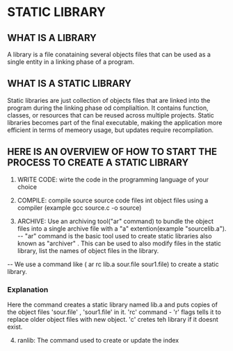<h1>STATIC LIBRARY</h1>

<h2>WHAT IS A LIBRARY</h2>
A library is a file conataining several objects files that can be used as a single entity in a linking phase of a program.

<h2>WHAT IS A STATIC LIBRARY</h2>
Static libraries are just collection of objects files that are linked into the program during the linking phase od complialtion. It contains function, classes, or resources that can be reused across multiple projects. 
Static libraries becomes part of the final executable, making the application more efficient in terms of memeory usage, but updates require recompilation.

<h2>HERE IS AN OVERVIEW OF HOW TO START THE PROCESS TO CREATE A STATIC LIBRARY</h2>

1. WRITE CODE: wirte the code in the programming language of your choice

2. COMPILE: compile source source code files int object files using a compiler (example gcc source.c -o source)

3. ARCHIVE: Use an archiving tool("ar" command) to bundle the object files into a single archive file with a "a" extention(example "sourcelib.a"). 
-- "ar" command is the basic tool used to create static libraries also known as "archiver" . This can be used to also modify files in the static library, list the names of object files in the library.

-- We use a command like  ( ar rc lib.a sour.file sour1.file) to create a static library.
<h3>Explanation</h3>
Here the command creates a static library named lib.a and puts copies of the object files 'sour.file' , 'sour1.file' in it.
'rc' command - 'r' flags tells it to replace older object files with new object. 
'c' cretes teh library if it doesnt exist.

4. ranlib: The command used to create or update the index

